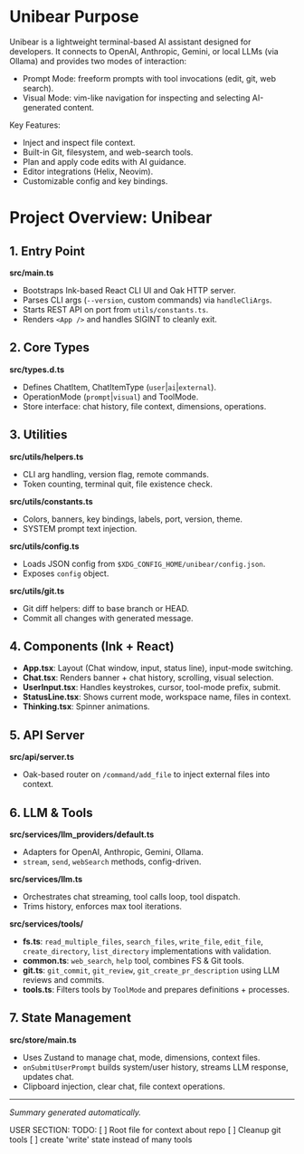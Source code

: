 # Unibear Purpose

Unibear is a lightweight terminal-based AI assistant designed for developers. It
connects to OpenAI, Anthropic, Gemini, or local LLMs (via Ollama) and provides
two modes of interaction:

- Prompt Mode: freeform prompts with tool invocations (edit, git, web search).
- Visual Mode: vim-like navigation for inspecting and selecting AI-generated
  content.

Key Features:

- Inject and inspect file context.
- Built-in Git, filesystem, and web-search tools.
- Plan and apply code edits with AI guidance.
- Editor integrations (Helix, Neovim).
- Customizable config and key bindings.

# Project Overview: Unibear

## 1. Entry Point

**src/main.ts**

- Bootstraps Ink-based React CLI UI and Oak HTTP server.
- Parses CLI args (`--version`, custom commands) via `handleCliArgs`.
- Starts REST API on port from `utils/constants.ts`.
- Renders `<App />` and handles SIGINT to cleanly exit.

## 2. Core Types

**src/types.d.ts**

- Defines ChatItem, ChatItemType (`user`|`ai`|`external`).
- OperationMode (`prompt`|`visual`) and ToolMode.
- Store interface: chat history, file context, dimensions, operations.

## 3. Utilities

**src/utils/helpers.ts**

- CLI arg handling, version flag, remote commands.
- Token counting, terminal quit, file existence check.

**src/utils/constants.ts**

- Colors, banners, key bindings, labels, port, version, theme.
- SYSTEM prompt text injection.

**src/utils/config.ts**

- Loads JSON config from `$XDG_CONFIG_HOME/unibear/config.json`.
- Exposes `config` object.

**src/utils/git.ts**

- Git diff helpers: diff to base branch or HEAD.
- Commit all changes with generated message.

## 4. Components (Ink + React)

- **App.tsx**: Layout (Chat window, input, status line), input-mode switching.
- **Chat.tsx**: Renders banner + chat history, scrolling, visual selection.
- **UserInput.tsx**: Handles keystrokes, cursor, tool-mode prefix, submit.
- **StatusLine.tsx**: Shows current mode, workspace name, files in context.
- **Thinking.tsx**: Spinner animations.

## 5. API Server

**src/api/server.ts**

- Oak-based router on `/command/add_file` to inject external files into context.

## 6. LLM & Tools

**src/services/llm_providers/default.ts**

- Adapters for OpenAI, Anthropic, Gemini, Ollama.
- `stream`, `send`, `webSearch` methods, config-driven.

**src/services/llm.ts**

- Orchestrates chat streaming, tool calls loop, tool dispatch.
- Trims history, enforces max tool iterations.

**src/services/tools/**

- **fs.ts**: `read_multiple_files`, `search_files`, `write_file`, `edit_file`,
  `create_directory`, `list_directory` implementations with validation.
- **common.ts**: `web_search`, `help` tool, combines FS & Git tools.
- **git.ts**: `git_commit`, `git_review`, `git_create_pr_description` using LLM
  reviews and commits.
- **tools.ts**: Filters tools by `ToolMode` and prepares definitions +
  processes.

## 7. State Management

**src/store/main.ts**

- Uses Zustand to manage chat, mode, dimensions, context files.
- `onSubmitUserPrompt` builds system/user history, streams LLM response, updates
  chat.
- Clipboard injection, clear chat, file context operations.

---

_Summary generated automatically._

USER SECTION: TODO: [ ] Root file for context about repo [ ] Cleanup git tools
[ ] create 'write' state instead of many tools
